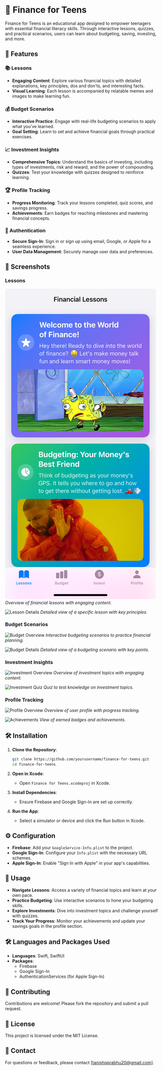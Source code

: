 # 🌟 Finance for Teens

Finance for Teens is an educational app designed to empower teenagers with essential financial literacy skills. Through interactive lessons, quizzes, and practical scenarios, users can learn about budgeting, saving, investing, and more.

## 🚀 Features

### 📚 Lessons
- **Engaging Content**: Explore various financial topics with detailed explanations, key principles, dos and don'ts, and interesting facts.
- **Visual Learning**: Each lesson is accompanied by relatable memes and images to make learning fun.

### 💰 Budget Scenarios
- **Interactive Practice**: Engage with real-life budgeting scenarios to apply what you've learned.
- **Goal Setting**: Learn to set and achieve financial goals through practical exercises.

### 📈 Investment Insights
- **Comprehensive Topics**: Understand the basics of investing, including types of investments, risk and reward, and the power of compounding.
- **Quizzes**: Test your knowledge with quizzes designed to reinforce learning.

### 🏆 Profile Tracking
- **Progress Monitoring**: Track your lessons completed, quiz scores, and savings progress.
- **Achievements**: Earn badges for reaching milestones and mastering financial concepts.

### 🔐 Authentication
- **Secure Sign-In**: Sign in or sign up using email, Google, or Apple for a seamless experience.
- **User Data Management**: Securely manage user data and preferences.

## 📸 Screenshots

### Lessons
![Lessons Overview](screenshots/1.jpg)
*Overview of financial lessons with engaging content.*

![Lesson Details](screenshots/lesson_details.png)
*Detailed view of a specific lesson with key principles.*

### Budget Scenarios
![Budget Overview](screenshots/budget_overview.png)
*Interactive budgeting scenarios to practice financial planning.*

![Budget Details](screenshots/budget_details.png)
*Detailed view of a budgeting scenario with key points.*

### Investment Insights
![Investment Overview](screenshots/invest_overview.png)
*Overview of investment topics with engaging content.*

![Investment Quiz](screenshots/invest_quiz.png)
*Quiz to test knowledge on investment topics.*

### Profile Tracking
![Profile Overview](screenshots/profile_overview.png)
*Overview of user profile with progress tracking.*

![Achievements](screenshots/achievements.png)
*View of earned badges and achievements.*

## 🛠 Installation

1. **Clone the Repository**:
   ```bash
   git clone https://github.com/yourusername/finance-for-teens.git
   cd finance-for-teens
   ```

2. **Open in Xcode**:
   - Open `Finance for Teens.xcodeproj` in Xcode.

3. **Install Dependencies**:
   - Ensure Firebase and Google Sign-In are set up correctly.

4. **Run the App**:
   - Select a simulator or device and click the Run button in Xcode.

## ⚙️ Configuration

- **Firebase**: Add your `GoogleService-Info.plist` to the project.
- **Google Sign-In**: Configure your `Info.plist` with the necessary URL schemes.
- **Apple Sign-In**: Enable "Sign In with Apple" in your app's capabilities.

## 📖 Usage

- **Navigate Lessons**: Access a variety of financial topics and learn at your own pace.
- **Practice Budgeting**: Use interactive scenarios to hone your budgeting skills.
- **Explore Investments**: Dive into investment topics and challenge yourself with quizzes.
- **Track Your Progress**: Monitor your achievements and update your savings goals in the profile section.

## 🛠 Languages and Packages Used

- **Languages**: Swift, SwiftUI
- **Packages**:
  - Firebase
  - Google Sign-In
  - AuthenticationServices (for Apple Sign-In)

## 🤝 Contributing

Contributions are welcome! Please fork the repository and submit a pull request.

## 📜 License

This project is licensed under the MIT License.

## 📧 Contact

For questions or feedback, please contact [tanishqprabhu20@gmail.com].
